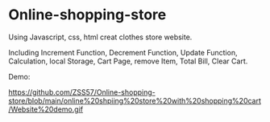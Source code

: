 # Online-shopping-store
Using Javascript, css, html creat clothes store website.

Including Increment Function, Decrement Function, Update Function, Calculation, local Storage, Cart Page, remove Item, Total Bill, Clear Cart.

Demo:

https://github.com/ZSS57/Online-shopping-store/blob/main/online%20shpiing%20store%20with%20shopping%20cart/Website%20demo.gif
